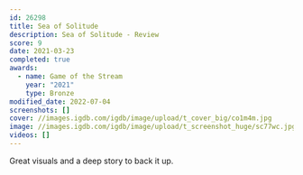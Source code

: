 ```yaml
---
id: 26298
title: Sea of Solitude
description: Sea of Solitude - Review
score: 9
date: 2021-03-23
completed: true
awards:
  - name: Game of the Stream
    year: "2021"
    type: Bronze
modified_date: 2022-07-04
screenshots: []
cover: //images.igdb.com/igdb/image/upload/t_cover_big/co1m4m.jpg
image: //images.igdb.com/igdb/image/upload/t_screenshot_huge/sc77wc.jpg
videos: []
---
```

Great visuals and a deep story to back it up.